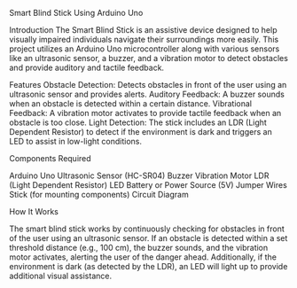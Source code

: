 Smart Blind Stick Using Arduino Uno

Introduction
The Smart Blind Stick is an assistive device designed to help visually impaired individuals navigate their surroundings more easily. 
This project utilizes an Arduino Uno microcontroller along with various sensors like an ultrasonic sensor, a buzzer, and a vibration motor to detect obstacles and provide auditory and tactile feedback.

Features
Obstacle Detection: Detects obstacles in front of the user using an ultrasonic sensor and provides alerts.
Auditory Feedback: A buzzer sounds when an obstacle is detected within a certain distance.
Vibrational Feedback: A vibration motor activates to provide tactile feedback when an obstacle is too close.
Light Detection: The stick includes an LDR (Light Dependent Resistor) to detect if the environment is dark and triggers an LED to assist in low-light conditions.


Components Required

Arduino Uno
Ultrasonic Sensor (HC-SR04)
Buzzer
Vibration Motor
LDR (Light Dependent Resistor)
LED
Battery or Power Source (5V)
Jumper Wires
Stick (for mounting components)
Circuit Diagram

How It Works

The smart blind stick works by continuously checking for obstacles in front of the user using an ultrasonic sensor. 
If an obstacle is detected within a set threshold distance (e.g., 100 cm), the buzzer sounds, and the vibration motor activates,
alerting the user of the danger ahead. Additionally, if the environment is dark (as detected by the LDR), an LED will light up to provide additional visual assistance.
